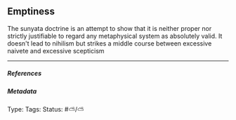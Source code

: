 ## Emptiness  # 

The sunyata doctrine is an attempt to show that it is neither proper nor strictly justifiable to regard any metaphysical system as absolutely valid. It doesn't lead to nihilism but strikes a middle course between excessive naivete and excessive scepticism

___

##### References



##### Metadata

Type: 
Tags:
Status: #⛅️/⛅️ 